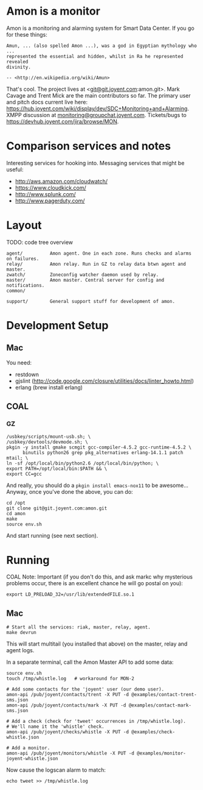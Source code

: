 # Amon is a monitor

Amon is a monitoring and alarming system for Smart Data Center. If you go for
these things:

    Amun, ... (also spelled Amon ...), was a god in Egyptian mythology who ...
    represented the essential and hidden, whilst in Ra he represented revealed
    divinity.

    -- <http://en.wikipedia.org/wiki/Amun>

That's cool. The project lives at <git@git.joyent.com:amon.git>. Mark Cavage
and Trent Mick are the main contributors so far. The primary user and pitch
docs current live here:
<https://hub.joyent.com/wiki/display/dev/SDC+Monitoring+and+Alarming>.
XMPP discussion at <monitoring@groupchat.joyent.com>. Tickets/bugs to
<https://devhub.joyent.com/jira/browse/MON>.

# Comparison services and notes

Interesting services for hooking into. Messaging services that might be useful:

- http://aws.amazon.com/cloudwatch/
- https://www.cloudkick.com/
- http://www.splunk.com/
- http://www.pagerduty.com/

# Layout

TODO: code tree overview

    agent/          Amon agent. One in each zone. Runs checks and alarms on failures.
    relay/          Amon relay. Run in GZ to relay data btwn agent and master.
    zwatch/         Zoneconfig watcher daemon used by relay.
    master/         Amon master. Central server for config and notifications.
    common/

    support/        General support stuff for development of amon.

# Development Setup

## Mac

You need:

* restdown
* gjslint (http://code.google.com/closure/utilities/docs/linter_howto.html)
* erlang (brew install erlang)

## COAL

### GZ

    /usbkey/scripts/mount-usb.sh; \
    /usbkey/devtools/devmode.sh; \
    pkgin -y install gmake scmgit gcc-compiler-4.5.2 gcc-runtime-4.5.2 \
          binutils python26 grep pkg_alternatives erlang-14.1.1 patch mtail; \
    ln -sf /opt/local/bin/python2.6 /opt/local/bin/python; \
    export PATH=/opt/local/bin:$PATH && \
    export CC=gcc

And really, you should do a `pkgin install emacs-nox11` to be awesome...
Anyway, once you've done the above, you can do:

    cd /opt
    git clone git@git.joyent.com:amon.git
    cd amon
    make
    source env.sh

And start running (see next section).


# Running

COAL Note: Important (if you don't do this, and ask markc why mysterious
problems occur, there is an excellent chance he will go postal on you):

    export LD_PRELOAD_32=/usr/lib/extendedFILE.so.1


## Mac

    # Start all the services: riak, master, relay, agent.
    make devrun

This will start multitail (you installed that above) on the master, relay
and agent logs.

In a separate terminal, call the Amon Master API to add some data:

    source env.sh
    touch /tmp/whistle.log   # workaround for MON-2

    # Add some contacts for the 'joyent' user (our demo user).
    amon-api /pub/joyent/contacts/trent -X PUT -d @examples/contact-trent-sms.json
    amon-api /pub/joyent/contacts/mark -X PUT -d @examples/contact-mark-sms.json

    # Add a check (check for 'tweet' occurrences in /tmp/whistle.log).
    # We'll name it the 'whistle' check.
    amon-api /pub/joyent/checks/whistle -X PUT -d @examples/check-whistle.json

    # Add a monitor.
    amon-api /pub/joyent/monitors/whistle -X PUT -d @examples/monitor-joyent-whistle.json

Now cause the logscan alarm to match:

    echo tweet >> /tmp/whistle.log
